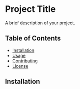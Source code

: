# Project Title

A brief description of your project.

## Table of Contents

- [Installation](#installation)
- [Usage](#usage)
- [Contributing](#contributing)
- [License](#license)

## Installation
